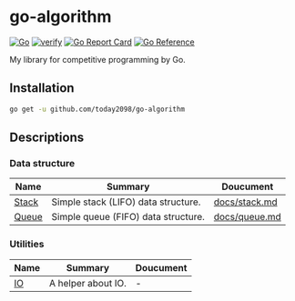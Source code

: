 # go-algorithm

[![Go](https://github.com/today2098/go-algorithm/actions/workflows/go.yml/badge.svg)](https://github.com/today2098/go-algorithm/actions/workflows/go.yml)
[![verify](https://github.com/today2098/go-algorithm/actions/workflows/verify.yml/badge.svg)](https://github.com/today2098/go-algorithm/actions/workflows/verify.yml)
[![Go Report Card](https://goreportcard.com/badge/github.com/today2098/go-algorithm)](https://goreportcard.com/report/github.com/today2098/go-algorithm)
[![Go Reference](https://pkg.go.dev/badge/github.com/today2098/go-algorithm.svg)](https://pkg.go.dev/github.com/today2098/go-algorithm)

My library for competitive programming by Go.


## Installation

```bash
go get -u github.com/today2098/go-algorithm
```


## Descriptions

### Data structure

|Name|Summary|Doucument|
|---|---|---|
|[Stack](./algorithm/stack.go)|Simple stack (LIFO) data structure.|[docs/stack.md](./docs/stack.md)|
|[Queue](./algorithm/queue.go)|Simple queue (FIFO) data structure.|[docs/queue.md](./docs/queue.md)|


### Utilities

|Name|Summary|Doucument|
|---|---|---|
|[IO](./utils/io.go)|A helper about IO.|-|
